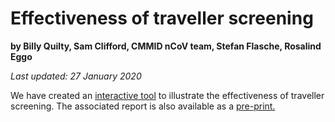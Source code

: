 # Effectiveness of traveller screening

**by Billy Quilty, Sam Clifford, CMMID nCoV team, Stefan Flasche, Rosalind Eggo**

*Last updated: 27 January 2020*

We have created an [interactive tool](https://cmmid-lshtm.shinyapps.io/traveller_screening/) to illustrate the effectiveness of traveller screening. The associated report is also available as a [pre-print.](airport_screening_report/airport_screening_preprint_2020_01_30.pdf)
